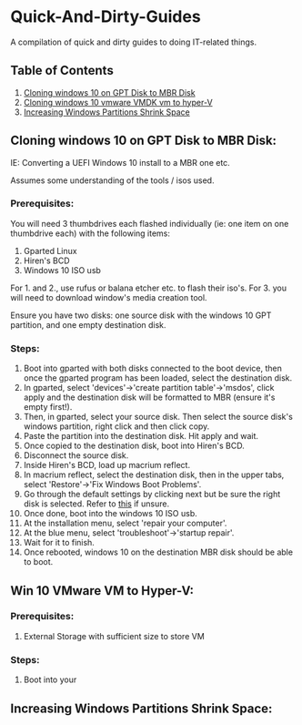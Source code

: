 # Quick-And-Dirty-Guides
A compilation of quick and dirty guides to doing IT-related things.



## Table of Contents  
1. [Cloning windows 10 on GPT Disk to MBR Disk](#cloning-windows-10-on-gpt-disk-to-mbr-disk)
2. [Cloning windows 10 vmware VMDK vm to hyper-V](#win-10-vmware-vm-to-hyper-v)
3. [Increasing Windows Partitions Shrink Space](#increasing-windows-partitions-shrink-space)


<a name="headers"/>


## Cloning windows 10 on GPT Disk to MBR Disk:

IE: Converting a UEFI Windows 10 install to a MBR one etc.

Assumes some understanding of the tools / isos used.

### Prerequisites:

You will need 3 thumbdrives each flashed individually (ie: one item on one thumbdrive each) with the following items:
1. Gparted Linux
2. Hiren's BCD
3. Windows 10 ISO usb

For 1. and 2., use rufus or balana etcher etc. to flash their iso's. For 3. you will need to download window's media creation tool.

Ensure you have two disks: one source disk with the windows 10 GPT partition, and one empty destination disk.

### Steps:

1. Boot into gparted with both disks connected to the boot device, then once the gparted program has been loaded, select the destination disk.
2. In gparted, select 'devices'->'create partition table'->'msdos', click apply and the destination disk will be formatted to MBR (ensure it's empty first!).
3. Then, in gparted, select your source disk. Then select the source disk's windows partition, right click and then click copy.
4. Paste the partition into the destination disk. Hit apply and wait.
5. Once copied to the destination disk, boot into Hiren's BCD.
6. Disconnect the source disk.
7. Inside Hiren's BCD, load up macrium reflect. 
8. In macrium reflect, select the destination disk, then in the upper tabs, select 'Restore'->'Fix Windows Boot Problems'.
9. Go through the default settings by clicking next but be sure the right disk is selected. Refer to [this](https://kb.macrium.com/KnowledgebaseArticle50168.aspx) if unsure.
10. Once done, boot into the windows 10 ISO usb.
11. At the installation menu, select 'repair your computer'.
12. At the blue menu, select 'troubleshoot'->'startup repair'.
13. Wait for it to finish.
14. Once rebooted, windows 10 on the destination MBR disk should be able to boot.


## Win 10 VMware VM to Hyper-V:

### Prerequisites:

1. External Storage with sufficient size to store VM

### Steps:

1. Boot into your 

## Increasing Windows Partitions Shrink Space:

<WIP>
